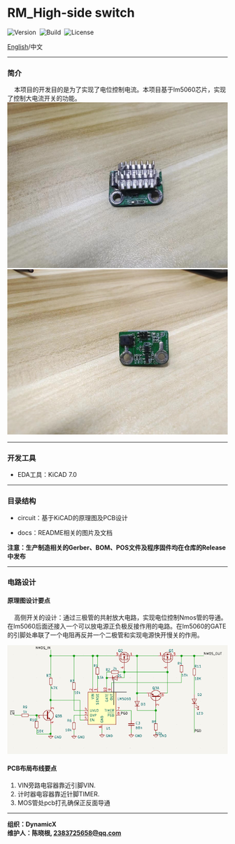 # RM_High-side switch

![Version](https://img.shields.io/badge/Version-1.0.1-brightgreen.svg)&nbsp;&nbsp;![Build](https://img.shields.io/badge/Build-Passed-success.svg)&nbsp;&nbsp;![License](https://img.shields.io/badge/License-AGPL-blue.svg)

[English](./README.md)/中文

***

### 简介

&nbsp;&nbsp;&nbsp;&nbsp;本项目的开发目的是为了实现了电位控制电流。本项目基于lm5060芯片，实现了控制大电流开关的功能。
![1](docs\1.jpg)
![2](docs\2.jpg)
***

### 开发工具

+ EDA工具：KiCAD 7.0 


***

### 目录结构

+ circuit：基于KiCAD的原理图及PCB设计

+ docs：README相关的图片及文档


**注意：生产制造相关的Gerber、BOM、POS文件及程序固件均在仓库的Release中发布**

***

### 电路设计

#### 原理图设计要点

&nbsp;&nbsp;&nbsp;&nbsp;高侧开关的设计：通过三极管的共射放大电路，实现电位控制Nmos管的导通。在lm5060后面还接入一个可以放电源正负极反接作用的电路。在lm5060的GATE的引脚处串联了一个电阻再反并一个二极管和实现电源快开慢关的作用。

![image1](docs/image1.png)


#### PCB布局布线要点

1. VIN旁路电容器靠近引脚VIN.
2. 计时器电容器靠近针脚TIMER.
3. MOS管处pcb打孔确保正反面导通

***


**组织：DynamicX <br>
维护人：陈晓根, 2383725658@qq.com**

